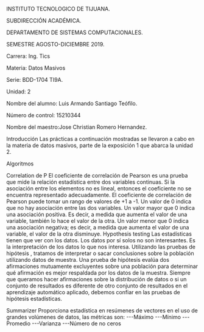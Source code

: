INSTITUTO TECNOLOGICO DE TIJUANA.

SUBDIRECCIÓN ACADÉMICA.

DEPARTAMENTO DE SISTEMAS COMPUTACIONALES.

SEMESTRE AGOSTO-DICIEMBRE 2019.

Carrera: Ing. Tics

Materia: Datos Masivos

Serie: BDD-1704 TI9A.


Unidad: 2

Nombre del alumno: Luis Armando Santiago Teófilo.

Número de control: 15210344

Nombre del maestro:Jose Christian Romero Hernandez.

Introducción
Las prácticas a continuación mostradas se llevaron a cabo en la materia de datos masivos, parte de la exposición 1 que abarca la unidad 2.

Algoritmos

Correlation de P
El coeficiente de correlación de Pearson es una prueba que mide la relación estadística entre dos variables continuas. 
Si la asociación entre los elementos no es lineal, entonces el coeficiente no se encuentra representado adecuadamente.
El coeficiente de correlación de Pearson puede tomar un rango de valores de +1 a -1. Un valor de 0 indica que no hay asociación entre las dos variables. Un valor mayor que 0 indica una asociación positiva. Es decir, a medida que aumenta el valor de una variable, también lo hace el valor de la otra. Un valor menor que 0 indica una asociación negativa; es decir, a medida que aumenta el valor de una variable, el valor de la otra disminuye.
Hypothesis testing
Las estadísticas tienen que ver con los datos. Los datos por sí solos no son interesantes. Es la interpretación de los datos lo que nos interesa. Utilizando las pruebas de hipótesis , tratamos de interpretar o sacar conclusiones sobre la población utilizando datos de muestra. Una prueba de hipótesis evalúa dos afirmaciones mutuamente excluyentes sobre una población para determinar qué afirmación es mejor respaldada por los datos de la muestra. Siempre que queramos hacer afirmaciones sobre la distribución de datos o si un conjunto de resultados es diferente de otro conjunto de resultados en el aprendizaje automático aplicado, debemos confiar en las pruebas de hipótesis estadísticas.

Summarizer
Proporciona estadística en resúmenes de vectores en el uso de grandes volúmenes de datos, las métricas son:
---Máximo
---Mínimo
---Promedio
---Varianza
---Número de no ceros

